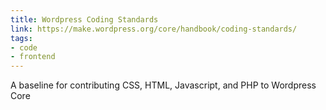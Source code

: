 ```yaml
---
title: Wordpress Coding Standards
link: https://make.wordpress.org/core/handbook/coding-standards/
tags: 
- code
- frontend
---
```


A baseline for contributing CSS, HTML, Javascript, and PHP to Wordpress Core
